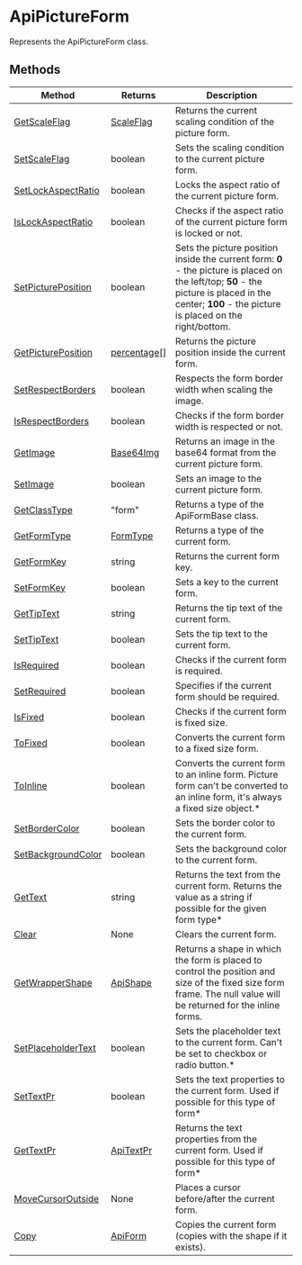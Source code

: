 # ApiPictureForm

Represents the ApiPictureForm class.


## Methods

| Method | Returns | Description |
| ------ | ------- | ----------- |
| [GetScaleFlag](./Methods/GetScaleFlag.md) | [ScaleFlag](../Enumeration/ScaleFlag.md) | Returns the current scaling condition of the picture form. |
| [SetScaleFlag](./Methods/SetScaleFlag.md) | boolean | Sets the scaling condition to the current picture form. |
| [SetLockAspectRatio](./Methods/SetLockAspectRatio.md) | boolean | Locks the aspect ratio of the current picture form. |
| [IsLockAspectRatio](./Methods/IsLockAspectRatio.md) | boolean | Checks if the aspect ratio of the current picture form is locked or not. |
| [SetPicturePosition](./Methods/SetPicturePosition.md) | boolean | Sets the picture position inside the current form: **0** - the picture is placed on the left/top; **50** - the picture is placed in the center; **100** - the picture is placed on the right/bottom. |
| [GetPicturePosition](./Methods/GetPicturePosition.md) | [percentage](../Enumeration/percentage.md)[] | Returns the picture position inside the current form. |
| [SetRespectBorders](./Methods/SetRespectBorders.md) | boolean | Respects the form border width when scaling the image. |
| [IsRespectBorders](./Methods/IsRespectBorders.md) | boolean | Checks if the form border width is respected or not. |
| [GetImage](./Methods/GetImage.md) | [Base64Img](../Enumeration/Base64Img.md) | Returns an image in the base64 format from the current picture form. |
| [SetImage](./Methods/SetImage.md) | boolean | Sets an image to the current picture form. |
| [GetClassType](./Methods/GetClassType.md) | "form" | Returns a type of the ApiFormBase class. |
| [GetFormType](./Methods/GetFormType.md) | [FormType](../Enumeration/FormType.md) | Returns a type of the current form. |
| [GetFormKey](./Methods/GetFormKey.md) | string | Returns the current form key. |
| [SetFormKey](./Methods/SetFormKey.md) | boolean | Sets a key to the current form. |
| [GetTipText](./Methods/GetTipText.md) | string | Returns the tip text of the current form. |
| [SetTipText](./Methods/SetTipText.md) | boolean | Sets the tip text to the current form. |
| [IsRequired](./Methods/IsRequired.md) | boolean | Checks if the current form is required. |
| [SetRequired](./Methods/SetRequired.md) | boolean | Specifies if the current form should be required. |
| [IsFixed](./Methods/IsFixed.md) | boolean | Checks if the current form is fixed size. |
| [ToFixed](./Methods/ToFixed.md) | boolean | Converts the current form to a fixed size form. |
| [ToInline](./Methods/ToInline.md) | boolean | Converts the current form to an inline form. Picture form can't be converted to an inline form, it's always a fixed size object.* |
| [SetBorderColor](./Methods/SetBorderColor.md) | boolean | Sets the border color to the current form. |
| [SetBackgroundColor](./Methods/SetBackgroundColor.md) | boolean | Sets the background color to the current form. |
| [GetText](./Methods/GetText.md) | string | Returns the text from the current form. Returns the value as a string if possible for the given form type* |
| [Clear](./Methods/Clear.md) | None | Clears the current form. |
| [GetWrapperShape](./Methods/GetWrapperShape.md) | [ApiShape](../ApiShape/ApiShape.md) | Returns a shape in which the form is placed to control the position and size of the fixed size form frame. The null value will be returned for the inline forms. |
| [SetPlaceholderText](./Methods/SetPlaceholderText.md) | boolean | Sets the placeholder text to the current form. Can't be set to checkbox or radio button.* |
| [SetTextPr](./Methods/SetTextPr.md) | boolean | Sets the text properties to the current form. Used if possible for this type of form* |
| [GetTextPr](./Methods/GetTextPr.md) | [ApiTextPr](../ApiTextPr/ApiTextPr.md) | Returns the text properties from the current form. Used if possible for this type of form* |
| [MoveCursorOutside](./Methods/MoveCursorOutside.md) | None | Places a cursor before/after the current form. |
| [Copy](./Methods/Copy.md) | [ApiForm](../Enumeration/ApiForm.md) | Copies the current form (copies with the shape if it exists). |
